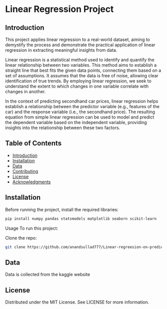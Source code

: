 # Linear Regression Project

## Introduction

This project applies linear regression to a real-world dataset, aiming to demystify the process and demonstrate the practical application of linear regression in extracting meaningful insights from data.

Linear regression is a statistical method used to identify and quantify the linear relationship between two variables. This method aims to establish a straight line that best fits the given data points, connecting them based on a set of assumptions. It assumes that the data is free of noise, allowing clear identification of true trends. By employing linear regression, we seek to understand the extent to which changes in one variable correlate with changes in another.

In the context of predicting secondhand car prices, linear regression helps establish a relationship between the predictor variable (e.g., features of the car) and the response variable (i.e., the secondhand price). The resulting equation from simple linear regression can be used to model and predict the dependent variable based on the independent variable, providing insights into the relationship between these two factors.

## Table of Contents

- [Introduction](#introduction)
- [Installation](#installation)
- [Data](#data)
- [Contributing](#contributing)
- [License](#license)
- [Acknowledgments](#acknowledgments)

## Installation

Before running the project, install the required libraries:

```bash
pip install numpy pandas statsmodels matplotlib seaborn scikit-learn
```
Usage
To run this project:

Clone the repo:
```bash
git clone https://github.com/anandsullad777/Linear-regreesion-on-predicting-secondhand-price-for-cars.git
```


## Data
Data is collected from the kaggle website


## License
Distributed under the MIT License. See LICENSE for more information.

